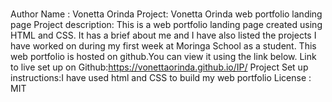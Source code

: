 #
Author Name : Vonetta Orinda
Project: Vonetta Orinda web portfolio landing page
Project description: This is a web portfolio landing page created using HTML and CSS. It has a brief about me and I have also listed the projects I have worked on during my first week at Moringa School as a student. This web portfolio is hosted on github.You can view it using the link below.
Link to live set up on Github:https://vonettaorinda.github.io/IP/
Project Set up instructions:I have used html and CSS to build my web portfolio
License : MIT